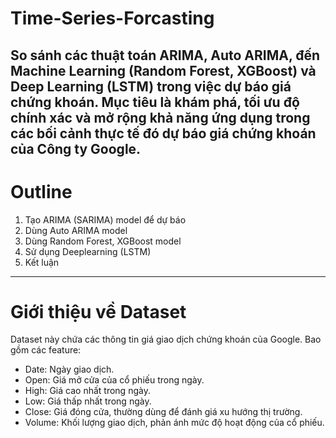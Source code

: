# Time-Series-Forcasting
So sánh các thuật toán ARIMA, Auto ARIMA, đến Machine Learning (Random Forest, XGBoost) và Deep Learning (LSTM) trong việc dự báo giá chứng khoán.
Mục tiêu là khám phá, tối ưu độ chính xác và mở rộng khả năng ứng dụng trong các bối cảnh thực tế đó dự báo giá chứng khoán của Công ty Google.
--------
# Outline
  1. Tạo ARIMA (SARIMA) model để dự báo
  2. Dùng Auto ARIMA model
  3. Dùng Random Forest, XGBoost model
  4. Sử dụng Deeplearning (LSTM)
  5. Kết luận
-----
# Giới thiệu về Dataset
Dataset này chứa các thông tin giá giao dịch chứng khoán của Google. Bao gồm các feature:
- Date: Ngày giao dịch.
- Open: Giá mở cửa của cổ phiếu trong ngày.
- High: Giá cao nhất trong ngày.
- Low: Giá thấp nhất trong ngày.
- Close: Giá đóng cửa, thường dùng để đánh giá xu hướng thị trường.
- Volume: Khối lượng giao dịch, phản ánh mức độ hoạt động của cổ phiếu.
